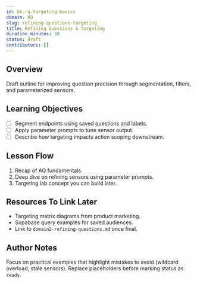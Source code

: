 ```yaml
---
id: kb.rq.targeting-basics
domain: RQ
slug: refining-questions-targeting
title: Refining Questions & Targeting
duration_minutes: 30
status: draft
contributors: []
---
```


## Overview

Draft outline for improving question precision through segmentation, filters, and parameterized sensors.

## Learning Objectives

- [ ] Segment endpoints using saved questions and labels.
- [ ] Apply parameter prompts to tune sensor output.
- [ ] Describe how targeting impacts action scoping downstream.

## Lesson Flow

1. Recap of AQ fundamentals.
2. Deep dive on refining sensors using parameter prompts.
3. Targeting lab concept you can build later.

## Resources To Link Later

- Targeting matrix diagrams from product marketing.
- Supabase query examples for saved audiences.
- Link to `domain2-refining-questions.md` once final.

## Author Notes

Focus on practical examples that highlight mistakes to avoid (wildcard overload, stale sensors). Replace placeholders before marking status as `ready`.

